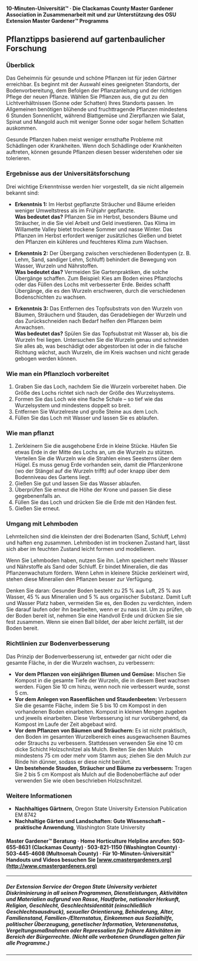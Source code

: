 #### 10-Minuten-Universität™ · Die Clackamas County Master Gardener Association in Zusammenarbeit mit und zur Unterstützung des OSU Extension Master Gardener™ Programms

## Pflanztipps basierend auf gartenbaulicher Forschung

### Überblick

Das Geheimnis für gesunde und schöne Pflanzen ist für jeden Gärtner erreichbar. Es beginnt mit der Auswahl eines geeigneten Standorts, der Bodenvorbereitung, dem Befolgen der Pflanzanleitung und der richtigen Pflege der neuen Pflanze. Wählen Sie Pflanzen aus, die gut zu den Lichtverhältnissen (Sonne oder Schatten) Ihres Standorts passen. Im Allgemeinen benötigen blühende und fruchttragende Pflanzen mindestens 6 Stunden Sonnenlicht, während Blattgemüse und Zierpflanzen wie Salat, Spinat und Mangold auch mit weniger Sonne oder sogar hellem Schatten auskommen.

Gesunde Pflanzen haben meist weniger ernsthafte Probleme mit Schädlingen oder Krankheiten. Wenn doch Schädlinge oder Krankheiten auftreten, können gesunde Pflanzen diesen besser widerstehen oder sie tolerieren.

### Ergebnisse aus der Universitätsforschung

Drei wichtige Erkenntnisse werden hier vorgestellt, da sie nicht allgemein bekannt sind:

- **Erkenntnis 1:** Im Herbst gepflanzte Sträucher und Bäume erleiden weniger Umweltstress als im Frühjahr gepflanzte.  
  **Was bedeutet das?** Pflanzen Sie im Herbst, besonders Bäume und Sträucher, in die Sie viel Arbeit und Geld investieren. Das Klima im Willamette Valley bietet trockene Sommer und nasse Winter. Das Pflanzen im Herbst erfordert weniger zusätzliches Gießen und bietet den Pflanzen ein kühleres und feuchteres Klima zum Wachsen.

- **Erkenntnis 2:** Der Übergang zwischen verschiedenen Bodentypen (z. B. Lehm, Sand, sandiger Lehm, Schluff) behindert die Bewegung von Wasser, Wurzeln und Nährstoffen.  
  **Was bedeutet das?** Vermeiden Sie Gartenpraktiken, die solche Übergänge schaffen. Zum Beispiel: Kies am Boden eines Pflanzlochs oder das Füllen des Lochs mit verbesserter Erde. Beides schafft Übergänge, die es den Wurzeln erschweren, durch die verschiedenen Bodenschichten zu wachsen.

- **Erkenntnis 3:** Das Entfernen des Topfsubstrats von den Wurzeln von Bäumen, Sträuchern und Stauden, das Geradebiegen der Wurzeln und das Zurückschneiden nach Bedarf helfen den Pflanzen beim Anwachsen.  
  **Was bedeutet das?** Spülen Sie das Topfsubstrat mit Wasser ab, bis die Wurzeln frei liegen. Untersuchen Sie die Wurzeln genau und schneiden Sie alles ab, was beschädigt oder abgestorben ist oder in die falsche Richtung wächst, auch Wurzeln, die im Kreis wachsen und nicht gerade gebogen werden können.

### Wie man ein Pflanzloch vorbereitet

1. Graben Sie das Loch, nachdem Sie die Wurzeln vorbereitet haben. Die Größe des Lochs richtet sich nach der Größe des Wurzelsystems.
2. Formen Sie das Loch wie eine flache Schale – so tief wie das Wurzelsystem und mindestens doppelt so breit.
3. Entfernen Sie Wurzelreste und große Steine aus dem Loch.
4. Füllen Sie das Loch mit Wasser und lassen Sie es ablaufen.

### Wie man pflanzt

1. Zerkleinern Sie die ausgehobene Erde in kleine Stücke. Häufen Sie etwas Erde in der Mitte des Lochs an, um die Wurzeln zu stützen. Verteilen Sie die Wurzeln wie die Strahlen eines Seesterns über dem Hügel. Es muss genug Erde vorhanden sein, damit die Pflanzenkrone (wo der Stängel auf die Wurzeln trifft) auf oder knapp über dem Bodenniveau des Gartens liegt.
2. Gießen Sie gut und lassen Sie das Wasser ablaufen.
3. Überprüfen Sie erneut die Höhe der Krone und passen Sie diese gegebenenfalls an.
4. Füllen Sie das Loch und drücken Sie die Erde mit den Händen fest.
5. Gießen Sie erneut.

### Umgang mit Lehmboden

Lehmteilchen sind die kleinsten der drei Bodenarten (Sand, Schluff, Lehm) und haften eng zusammen. Lehmboden ist im trockenen Zustand hart, lässt sich aber im feuchten Zustand leicht formen und modellieren.

Wenn Sie Lehmboden haben, nutzen Sie ihn. Lehm speichert mehr Wasser und Nährstoffe als Sand oder Schluff. Er bindet Mineralien, die das Pflanzenwachstum fördern. Wenn Lehm in kleinere Stücke zerkleinert wird, stehen diese Mineralien den Pflanzen besser zur Verfügung.

Denken Sie daran: Gesunder Boden besteht zu 25 % aus Luft, 25 % aus Wasser, 45 % aus Mineralien und 5 % aus organischer Substanz. Damit Luft und Wasser Platz haben, vermeiden Sie es, den Boden zu verdichten, indem Sie darauf laufen oder ihn bearbeiten, wenn er zu nass ist. Um zu prüfen, ob der Boden bereit ist, nehmen Sie eine Handvoll Erde und drücken Sie sie fest zusammen. Wenn sie einen Ball bildet, der aber leicht zerfällt, ist der Boden bereit.

### Richtlinien zur Bodenverbesserung

Das Prinzip der Bodenverbesserung ist, entweder gar nicht oder die gesamte Fläche, in der die Wurzeln wachsen, zu verbessern:

- **Vor dem Pflanzen von einjährigen Blumen und Gemüse:** Mischen Sie Kompost in die gesamte Tiefe der Wurzeln, die in diesem Beet wachsen werden. Fügen Sie 10 cm hinzu, wenn noch nie verbessert wurde, sonst 5 cm.
- **Vor dem Anlegen von Rasenflächen und Staudenbeeten:** Verbessern Sie die gesamte Fläche, indem Sie 5 bis 10 cm Kompost in den vorhandenen Boden einarbeiten. Kompost in kleinen Mengen zugeben und jeweils einarbeiten. Diese Verbesserung ist nur vorübergehend, da Kompost im Laufe der Zeit abgebaut wird.
- **Vor dem Pflanzen von Bäumen und Sträuchern:** Es ist nicht praktisch, den Boden im gesamten Wurzelbereich eines ausgewachsenen Baumes oder Strauchs zu verbessern. Stattdessen verwenden Sie eine 10 cm dicke Schicht Holzschnitzel als Mulch. Breiten Sie den Mulch mindestens 75 cm oder mehr vom Stamm aus; ziehen Sie den Mulch zur Rinde hin dünner, sodass er diese nicht berührt.
- **Um bestehende Stauden, Sträucher und Bäume zu verbessern:** Tragen Sie 2 bis 5 cm Kompost als Mulch auf die Bodenoberfläche auf oder verwenden Sie wie oben beschrieben Holzschnitzel.

### Weitere Informationen

- **Nachhaltiges Gärtnern**, Oregon State University Extension Publication EM 8742  
- **Nachhaltige Gärten und Landschaften: Gute Wissenschaft – praktische Anwendung**, Washington State University  

#### Master Gardener™ Beratung · Home Horticulture Helpline anrufen: 503-655-8631 (Clackamas County) · 503-821-1150 (Washington County) · 503-445-4608 (Multnomah County) · Für 10-Minuten-Universität™ Handouts und Videos besuchen Sie [www.cmastergardeners.org](http://www.cmastergardeners.org)

---

##### Der Extension Service der Oregon State University verbietet Diskriminierung in all seinen Programmen, Dienstleistungen, Aktivitäten und Materialien aufgrund von Rasse, Hautfarbe, nationaler Herkunft, Religion, Geschlecht, Geschlechtsidentität (einschließlich Geschlechtsausdruck), sexueller Orientierung, Behinderung, Alter, Familienstand, Familien-/Elternstatus, Einkommen aus Sozialhilfe, politischer Überzeugung, genetischer Information, Veteranenstatus, Vergeltungsmaßnahmen oder Repressalien für frühere Aktivitäten im Bereich der Bürgerrechte. (Nicht alle verbotenen Grundlagen gelten für alle Programme.)
---